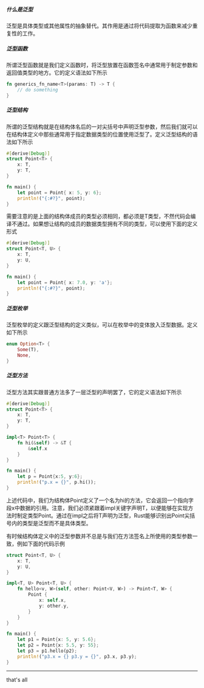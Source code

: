 ##### 什么是泛型

泛型是具体类型或其他属性的抽象替代。其作用是通过将代码提取为函数来减少重复性的工作。

##### 泛型函数

所谓泛型函数就是我们定义函数时，将泛型放置在函数签名中通常用于制定参数和返回值类型的地方。它的定义语法如下所示

```rust
fn generics_fn_name<T>(params: T) -> T {
    // do something
}
```

##### 泛型结构

所谓的泛型结构就是在结构体名后的一对尖括号中声明泛型参数，然后我们就可以在结构体定义中那些通常用于指定数据类型的位置使用泛型了。定义泛型结构的语法如下所示

```rust
#[derive(Debug)]
struct Point<T> {
    x: T,
    y: T,
}

fn main() {
    let point = Point{ x: 5, y: 6};
    println!("{:#?}", point);
}
```

需要注意的是上面的结构体成员的类型必须相同，都必须是T类型，不然代码会编译不通过。如果想让结构的成员的数据类型拥有不同的类型，可以使用下面的定义形式

```rust
#[derive(Debug)]
struct Point<T, U> {
    x: T,
    y: U,
}

fn main() {
    let point = Point{ x: 7.0, y: 'a'};
    println!("{:#?}", point);
}
```

##### 泛型枚举

泛型枚举的定义跟泛型结构的定义类似，可以在枚举中的变体放入泛型数据。定义如下所示

```rust
enum Option<T> {
    Some(T),
    None,
}
```

##### 泛型方法

泛型方法其实跟普通方法多了一层泛型的声明罢了，它的定义语法如下所示

```rust
#[derive(Debug)]
struct Point<T> {
    x: T,
    y: T,
}

impl<T> Point<T> {
    fn hi(&self) -> &T {
        &self.x
    }
}

fn main() {
    let p = Point{x:5, y:6};
    println!("p.x = {}", p.hi());
}
```

上述代码中，我们为结构体Point<T>定义了一个名为hi的方法，它会返回一个指向字段x中数据的引用。注意，我们必须紧跟着impl关键字声明T，以便能够在实现方法时制定类型Point<T>。通过在impl之后将T声明为泛型，Rust能够识别出Point尖括号内的类型是泛型而不是具体类型。

有时候结构体定义中的泛型参数并不总是与我们在方法签名上所使用的类型参数一致，例如下面的代码示例

```rust
struct Point<T, U> {
    x: T,
    y: U,
}

impl<T, U> Point<T, U> {
    fn hello<v, W>(self, other: Point<V, W>) -> Point<T, W> {
        Point {
            x: self.x,
            y: other.y,
        }
    }
}

fn main() {
    let p1 = Point{x: 5, y: 5.6};
    let p2 = Point{x: 5.5, y: 55};
    let p3 = p1.hello(p2);
    println!("p3.x = {} p3.y = {}", p3.x, p3.y);
}
```



---

that's all